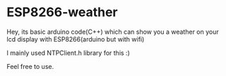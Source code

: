 # ESP8266-weather
Hey, its basic arduino code(C++) which can show you a weather on your lcd display with ESP8266(arduino but with wifi)

I mainly used NTPClient.h library for this :)

Feel free to use.

